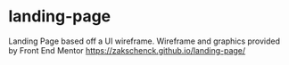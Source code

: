 # landing-page
Landing Page based off a UI wireframe.
Wireframe and graphics provided by Front End Mentor
https://zakschenck.github.io/landing-page/
